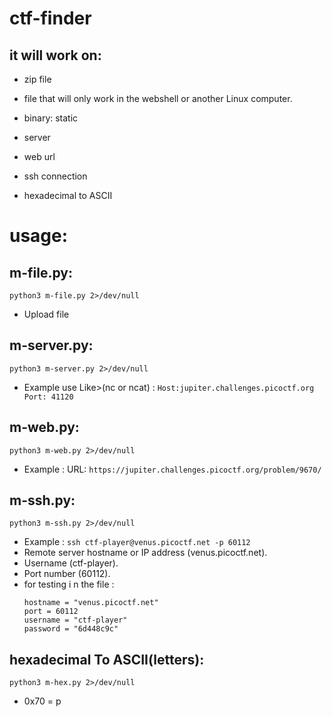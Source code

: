 # ctf-finder



## it will work on:
- zip file
- file that will only work in the webshell or another Linux computer.
- binary: static

- server
- web url
- ssh connection
- hexadecimal to ASCII


# usage:

## m-file.py:
 ``` 
 python3 m-file.py 2>/dev/null
 ```
- Upload file

## m-server.py:
  ```
  python3 m-server.py 2>/dev/null 
  ```
- Example use Like>(nc or ncat) : ``` Host:jupiter.challenges.picoctf.org Port: 41120 ```

## m-web.py:
  ``` 
  python3 m-web.py 2>/dev/null
  ```
- Example : URL: ``` https://jupiter.challenges.picoctf.org/problem/9670/ ```

## m-ssh.py:
  ```
  python3 m-ssh.py 2>/dev/null
  ```
- Example : ``` ssh ctf-player@venus.picoctf.net -p 60112 ```
- Remote server hostname or IP address (venus.picoctf.net).
- Username (ctf-player).
- Port number (60112).
- for testing i n the file :
    ```
    hostname = "venus.picoctf.net"
    port = 60112
    username = "ctf-player"
    password = "6d448c9c"
    ```

## hexadecimal To ASCII(letters):
```
python3 m-hex.py 2>/dev/null
```
-  0x70 = p